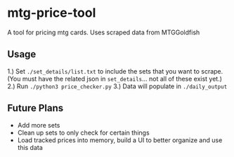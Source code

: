 # mtg-price-tool
 A tool for pricing mtg cards. Uses scraped data from MTGGoldfish


## Usage
 1.) Set `./set_details/list.txt` to include the sets that you want to scrape. (You must have the related json in `set_details`... not all of these exist yet.)
 2.) Run `./python3 price_checker.py`
 3.) Data will populate in `./daily_output`
## Future Plans
 - Add more sets
 - Clean up sets to only check for certain things
 - Load tracked prices into memory, build a UI to better organize and use this data
